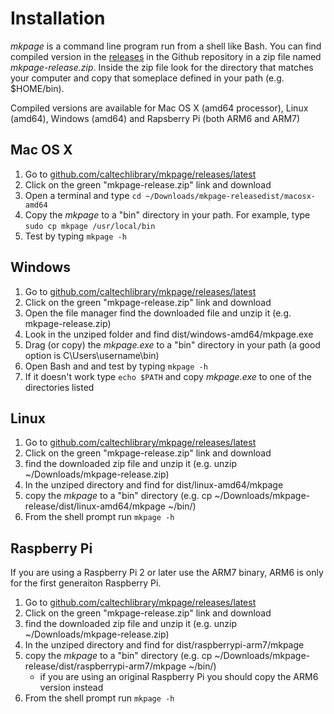 
# Installation

*mkpage* is a command line program run from a shell like Bash. You can find compiled
version in the [releases](https://github.com/caltechlibrary/mkpage/releases/latest) 
in the Github repository in a zip file named *mkpage-release.zip*. Inside
the zip file look for the directory that matches your computer and copy that someplace
defined in your path (e.g. $HOME/bin). 

Compiled versions are available for Mac OS X (amd64 processor), Linux (amd64), Windows
(amd64) and Rapsberry Pi (both ARM6 and ARM7)

## Mac OS X

1. Go to [github.com/caltechlibrary/mkpage/releases/latest](https://github.com/caltechlibrary/mkpage/releases/latest)
2. Click on the green "mkpage-release.zip" link and download
3. Open a terminal and type `cd ~/Downloads/mkpage-releasedist/macosx-amd64`
4. Copy the *mkpage* to a "bin" directory in your path.  For example, type `sudo cp mkpage /usr/local/bin`
5. Test by typing `mkpage -h`

## Windows

1. Go to [github.com/caltechlibrary/mkpage/releases/latest](https://github.com/caltechlibrary/mkpage/releases/latest)
2. Click on the green "mkpage-release.zip" link and download
3. Open the file manager find the downloaded file and unzip it (e.g. mkpage-release.zip)
4. Look in the unziped folder and find dist/windows-amd64/mkpage.exe
5. Drag (or copy) the *mkpage.exe* to a "bin" directory in your path (a good option is C\Users\username\bin)
6. Open Bash and and test by typing `mkpage -h`
7. If it doesn't work type `echo $PATH` and copy *mkpage.exe* to one of the directories listed

## Linux

1. Go to [github.com/caltechlibrary/mkpage/releases/latest](https://github.com/caltechlibrary/mkpage/releases/latest)
2. Click on the green "mkpage-release.zip" link and download
3. find the downloaded zip file and unzip it (e.g. unzip ~/Downloads/mkpage-release.zip)
4. In the unziped directory and find for dist/linux-amd64/mkpage
5. copy the *mkpage* to a "bin" directory (e.g. cp ~/Downloads/mkpage-release/dist/linux-amd64/mkpage ~/bin/)
6. From the shell prompt run `mkpage -h`

## Raspberry Pi

If you are using a Raspberry Pi 2 or later use the ARM7 binary, ARM6 is only for the first generaiton Raspberry Pi.

1. Go to [github.com/caltechlibrary/mkpage/releases/latest](https://github.com/caltechlibrary/mkpage/releases/latest)
2. Click on the green "mkpage-release.zip" link and download
3. find the downloaded zip file and unzip it (e.g. unzip ~/Downloads/mkpage-release.zip)
4. In the unziped directory and find for dist/raspberrypi-arm7/mkpage
5. copy the *mkpage* to a "bin" directory (e.g. cp ~/Downloads/mkpage-release/dist/raspberrypi-arm7/mkpage ~/bin/)
    + if you are using an original Raspberry Pi you should copy the ARM6 version instead
6. From the shell prompt run `mkpage -h`

